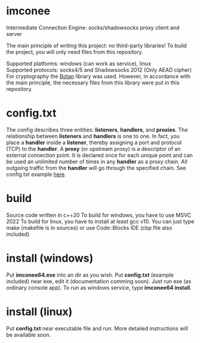 # imconee
Intermediate Connection Engine: socks/shadowsocks proxy client and server

The main principle of writing this project: no third-party libraries! To build the project, you will only need files from this repository.

Supported platforms: windows (can work as service), linux<br>
Supported protocols: socks4/5 and Shadowsocks 2012 (Only AEAD cipher)<br>
For cryptography the [Botan](https://github.com/randombit/botan) library was used. However, in accordance with the main principle, the necessary files from this library were put in this repository.

# config.txt
The config describes three entities: **listeners**, **handlers**, and **proxies**. The relationship between **listeners** and **handlers** is one to one. In fact, you place a **handler** inside a **listener**, thereby assigning a port and protocol (TCP) to the **handler**. A **proxy** (or upstream proxy) is a descriptor of an external connection point. It is declared once for each unique point and can be used an unlimited number of times in any **handler** as a proxy chain. All outgoing traffic from the **handler** will go through the specified chain. See config.txt example [here](https://github.com/oxygene-user/imconee/blob/main/conf/config.txt).

# build
Source code written in c++20
To build for windows, you have to use MSVC 2022
To build for linux, you have to install at least gcc v10. You can just type make (makefile is in sources) or use Code::Blocks IDE (cbp file also included)

# install (windows)
Put **imconee64.exe** into an dir as you wish. Put **config.txt** (example included) near exe, edit it (documentation comming soon). Just run exe (as ordinary console app). To run as windows service, type **imconee64 install**.

# install (linux)
Put **config.txt** near executable file and run. More detailed instructions will be available soon.
